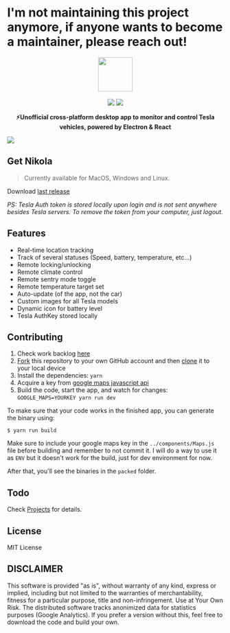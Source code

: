 # I'm not maintaining this project anymore, if anyone wants to become a maintainer, please reach out!
<p align="center">
  <img src="https://firebasestorage.googleapis.com/v0/b/nikola-ffeaf.appspot.com/o/logonovo.svg?alt=media&token=0370731f-6240-41bb-bb30-db1db4947655" height="80"><br><br>
  <a href="https://github.com/geraldoramos/nikola/issues"><img src=https://img.shields.io/badge/contributions-welcome-brightgreen.svg?style=flat></a> <a href="https://github.com/geraldoramos/nikola/releases/latest"><img src=https://img.shields.io/github/downloads/geraldoramos/nikola/total.svg?style=flat></a>
  <p align="center"><strong>⚡Unofficial cross-platform desktop app to monitor and control Tesla vehicles, powered by Electron & React</strong><p>
<img src="https://firebasestorage.googleapis.com/v0/b/nikola-ffeaf.appspot.com/o/bg1.png?alt=media&token=f2bbad8d-bd75-4b94-9134-a523f8278e24">

## Get Nikola

> Currently available for MacOS, Windows and Linux.

Download [last release](https://github.com/geraldoramos/nikola/releases/latest)

*PS: Tesla Auth token is stored locally upon login and is not sent anywhere besides Tesla servers. To remove the token from your computer, just logout.*

## Features

* Real-time location tracking
* Track of several statuses (Speed, battery, temperature, etc...)
* Remote locking/unlocking
* Remote climate control
* Remote sentry mode toggle
* Remote temperature target set
* Auto-update (of the app, not the car)
* Custom images for all Tesla models
* Dynamic icon for battery level
* Tesla AuthKey stored locally 


## Contributing

1. Check work backlog [here](https://github.com/geraldoramos/nikola/projects)
2. [Fork](https://help.github.com/articles/fork-a-repo/) this repository to your own GitHub account and then [clone](https://help.github.com/articles/cloning-a-repository/) it to your local device
3. Install the dependencies: `yarn`
4. Acquire a key from [google maps javascript api](https://developers.google.com/maps/documentation/javascript/get-api-key)
4. Build the code, start the app, and watch for changes: `GOOGLE_MAPS=YOURKEY yarn run dev`

To make sure that your code works in the finished app, you can generate the binary using:

```
$ yarn run build
```

Make sure to include your google maps key in the `../components/Maps.js` file before building and remember to not commit it. I will do a way to use it as `ENV` but it doesn't work for the build, just for dev environment for now.

After that, you'll see the binaries in the `packed` folder.

## Todo

Check [Projects](https://github.com/geraldoramos/nikola/projects) for details.


## License
MIT License

## DISCLAIMER
This software is provided "as is", without warranty of any kind, express or implied, including but not limited to the warranties of merchantability, fitness for a particular purpose, title and non-infringement. Use at Your Own Risk. The distributed software tracks anonimized data for statistics purposes (Google Analytics). If you prefer a version without this, feel free to download the code and build your own.

